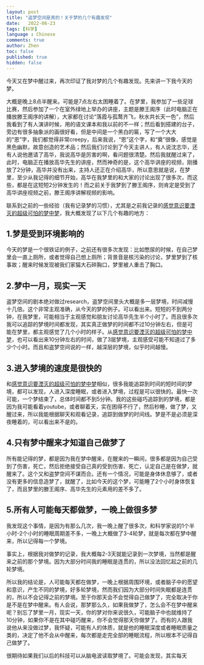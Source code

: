 ```yaml
---
layout: post
title: "盗梦空间是真的！关于梦的几个有趣发现"
date:   2022-06-23
tags: [科学]
language : Chinese
comments: true
author: Zhen
toc: false
published: true
hidden: false
---
```

今天又在梦中醒过来，再次印证了我对梦的几个有趣发现。先来讲一下我今天的梦。

大概是晚上8点半醒来。可能是7点左右太困睡着了。在梦里，我参加了一些足球比赛，然后参加了一个在室外绿地上举办的讲座，主题是滕王阁序（此时电脑正在播放滕王阁序的讲解），大家都在讨论“落霞与孤鹜齐飞，秋水共长天一色”，然后我看到了有人演讲时候，用的语文课本和我以前的不一样；然后看到搭建的台子，旁边有很多抽象派的画很好看，但是中间是一个黑白的匾，写了一个大大的“恩”字，我们都觉得非常creepy，后来我说，“恩”这个字，和“奠”很像，感觉是黑色幽默，故意创造的艺术品；然后我们讨论到了今天主讲人，有人说沈志华，还有人说他邀请了高华，我说高华是厉害的啊，看问题很清楚。然后我就醒过来了，此时，电脑正在播放高华先生的讲座，然而神奇的是，这个高华讲座的视频，刚播放了2分钟，高华并没有出来，主持人还正在介绍高华，所以意思就是说，在梦里，至少从我记得的细节开始，高华在我梦里的和大家的讨论出现了很多次，而这些，都是在这短短2分钟发生的！而之前关于我梦到了滕王阁序，则肯定是受到了高华讲座视频之前，滕王阁序讲解视频的影响。

联系到之前的一些经验（我有记录梦的习惯），尤其是之前我记录的[感觉意识要湮灭的超级可怕的梦中梦](/感觉意识要湮灭的超级可怕的梦中梦)，我大概发现了以下几个有趣的地方：

## 1.梦是受到环境影响的
今天的梦是一个很铁证的例子，之前还有很多次发现：比如憋尿的时候，在自己梦里会一直上厕所，或者觉得自己想上厕所；背景音是核污染的讨论，梦里梦到了核事故；醒来时候发现被我们家猫大石碎胸口，梦里被人重击了胸口。

## 2.梦中一月，现实一天
盗梦空间的剧本绝对做过research，盗梦空间里头大概是多一层梦境，时间减慢十几倍。这个非常主观准确，从今天的梦的例子。可以看出来。短短的不到两分钟，在我梦里，可能相当于主观感觉和朋友讨论高华先生半个小时了。而且很多次我可以追踪的梦境时间都发现，其实真正做梦的时间都不过10分钟左右，但是可能在梦里，都主观感觉了几个小时的样子。从[感觉意识要湮灭的超级可怕的梦中梦](/感觉意识要湮灭的超级可怕的梦中梦)，也可以看出来10分钟左右的时间，做了3层梦境，主观感受可能不知道过了多少个小时。而且和盗梦空间说的一样，越深层的梦境，似乎时间越慢。

## 3.进入梦境的速度是很快的
和[感觉意识要湮灭的超级可怕的梦中梦](/感觉意识要湮灭的超级可怕的梦中梦)相似，很多我能追踪到时间的短时间的梦境，都可以发现，人进入深度睡眠，或者进入梦境，过程是可以很快的。最快一次可能，一个梦结束了，总体时间都不到5分钟。我的这些碰巧追踪到的梦境，都是因为我可能看着youtube，或者聊着天，实在困得不行了，然后秒睡，做了梦，又醒过来，所以我能根据聊天和观看记录，追踪到做梦的时间线。梦是不是必须是深夜睡着的，可以看出来不是的。

## 4.只有梦中醒来才知道自己做梦了
所有能记得的梦，都是因为我在梦中醒来，在醒来的一瞬间，很多都是因为自己受到了伤害，死亡，然后拒绝接受自己真的受到伤害、死亡，认定自己是在做梦，就醒来了。这个又和盗梦空间不谋而合。还有一个情况，可能是身体休息够了，或者没有更多的信息造梦了，就醒了，比如今天的这个梦，可能睡了2个小时身体恢复了，而且梦里的滕王阁序、高华先生的元素用的差不多了。
 
## 5.所有人可能每天都做梦，一晚上做很多梦
我发现这个事情，是因为有那么几次，我一晚上醒了很多次，和科学家说的1个半小时-2个小时的睡眠周期差不多，一晚上大概做了3-4轮梦，就是每次都在梦中醒来，所以记得每一个梦境。

事实上，根据我对做梦的记录，我大概每2-3天就能记录到一次梦境，当然都是醒来之前的那个梦境。因为大部分时间我的睡眠是连贯的，所以没法回忆起之前的几轮梦境。

所以我的结论是，人可能每天都在做梦，一晚上根据周围环境，或者脑子中的愿望和意识，产生不同的梦境，好多轮梦境，然而我们因为大部分时间失眠都是连贯的，所以不会记得之前的梦境。至于你那天会不会觉得自己做梦了，完全取决于你是不是在梦中醒来。有人会说，那梦那么久，如果我做梦了，怎么会不在梦中醒来呢？别忘了梦里一月，现实一天，你的梦对你来说很久，可能脑子中也就维持了10分钟，如果你不是在其中碰巧醒来，你不会觉得那天你做梦了。而有的人跟我说他从来没做过梦，我怀疑，可能有人的体质，就是他的睡眠深度或者睡眠质量之类的，决定了他不会从中醒来，每次都是走完全部的睡眠流程，所以根本不记得自己做梦了。

很期待如果我们以后的科技可以从脑电波读取梦境了。可能会发现，其实每天
<!--stackedit_data:
eyJoaXN0b3J5IjpbLTU4NjE2MjY2MCw5NzY0NDMwOF19
-->